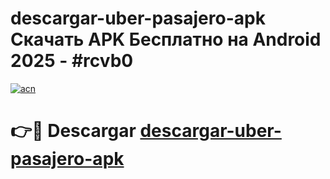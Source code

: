 # descargar-uber-pasajero-apk Скачать APK Бесплатно на Android 2025 - #rcvb0

[![acn](https://github.com/user-attachments/assets/0f9c940e-d8b0-45ae-aac7-cd30a18b3e1c)](https://apps.freeplayer.one?title=descargar-uber-pasajero-apk&ref=9RF)

# 👉🔴 Descargar [descargar-uber-pasajero-apk](https://apps.freeplayer.one?title=descargar-uber-pasajero-apk&ref=9RF)